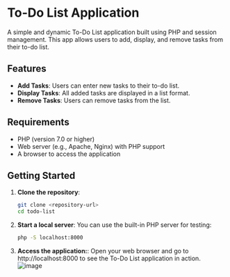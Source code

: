 # To-Do List Application

A simple and dynamic To-Do List application built using PHP and session management. This app allows users to add, display, and remove tasks from their to-do list.

## Features

- **Add Tasks**: Users can enter new tasks to their to-do list.
- **Display Tasks**: All added tasks are displayed in a list format.
- **Remove Tasks**: Users can remove tasks from the list.

## Requirements

- PHP (version 7.0 or higher)
- Web server (e.g., Apache, Nginx) with PHP support
- A browser to access the application

## Getting Started

1. **Clone the repository**:

   ```bash
   git clone <repository-url>
   cd todo-list
   ```

2. **Start a local server**:
   You can use the built-in PHP server for testing:
   ```bash
   php -S localhost:8000
   ```
3. **Access the application:**:
   Open your web browser and go to http://localhost:8000 to see the To-Do List application in action.
   ![image](https://github.com/user-attachments/assets/d2703cc8-57a7-45f8-a91c-3356ee430d3c)

